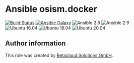 # Ansible osism.docker

[![Build Status](https://travis-ci.org/osism/ansible-docker.svg?branch=master)](https://travis-ci.org/osism/ansible-docker)
[![Ansible Galaxy](https://img.shields.io/badge/Ansible%20Galaxy-osism.docker-blue.svg)](https://galaxy.ansible.com/osism/docker/)
![Ansible 2.8](https://img.shields.io/badge/Ansible-2.8-green.png?style=flat)
![Ansible 2.9](https://img.shields.io/badge/Ansible-2.9-green.png?style=flat)
![Ubuntu 16.04](https://img.shields.io/badge/Ubuntu-16.04-orange.png?style=flat)
![Ubuntu 18.04](https://img.shields.io/badge/Ubuntu-18.04-orange.png?style=flat)
![Ubuntu 20.04](https://img.shields.io/badge/Ubuntu-20.04-orange.png?style=flat)

Author information
------------------

This role was created by [Betacloud Solutions GmbH](https://www.betacloud-solutions.de).
